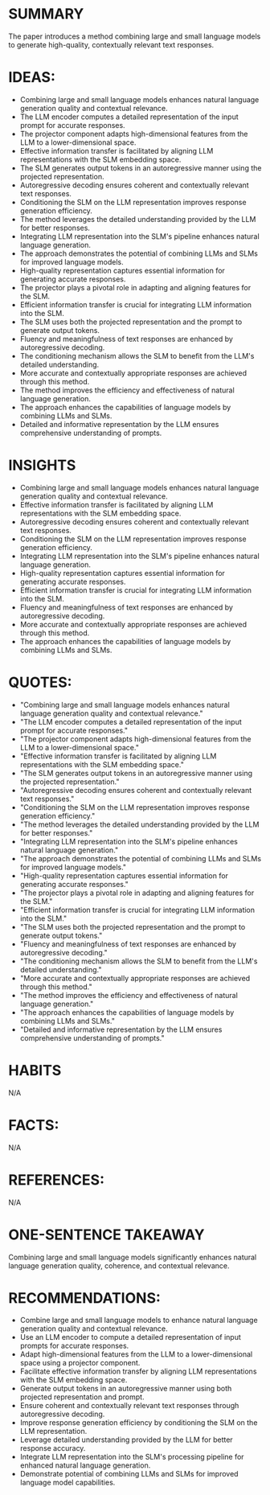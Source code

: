 # SUMMARY
The paper introduces a method combining large and small language models to generate high-quality, contextually relevant text responses.

# IDEAS:
- Combining large and small language models enhances natural language generation quality and contextual relevance.
- The LLM encoder computes a detailed representation of the input prompt for accurate responses.
- The projector component adapts high-dimensional features from the LLM to a lower-dimensional space.
- Effective information transfer is facilitated by aligning LLM representations with the SLM embedding space.
- The SLM generates output tokens in an autoregressive manner using the projected representation.
- Autoregressive decoding ensures coherent and contextually relevant text responses.
- Conditioning the SLM on the LLM representation improves response generation efficiency.
- The method leverages the detailed understanding provided by the LLM for better responses.
- Integrating LLM representation into the SLM's pipeline enhances natural language generation.
- The approach demonstrates the potential of combining LLMs and SLMs for improved language models.
- High-quality representation captures essential information for generating accurate responses.
- The projector plays a pivotal role in adapting and aligning features for the SLM.
- Efficient information transfer is crucial for integrating LLM information into the SLM.
- The SLM uses both the projected representation and the prompt to generate output tokens.
- Fluency and meaningfulness of text responses are enhanced by autoregressive decoding.
- The conditioning mechanism allows the SLM to benefit from the LLM's detailed understanding.
- More accurate and contextually appropriate responses are achieved through this method.
- The method improves the efficiency and effectiveness of natural language generation.
- The approach enhances the capabilities of language models by combining LLMs and SLMs.
- Detailed and informative representation by the LLM ensures comprehensive understanding of prompts.

# INSIGHTS
- Combining large and small language models enhances natural language generation quality and contextual relevance.
- Effective information transfer is facilitated by aligning LLM representations with the SLM embedding space.
- Autoregressive decoding ensures coherent and contextually relevant text responses.
- Conditioning the SLM on the LLM representation improves response generation efficiency.
- Integrating LLM representation into the SLM's pipeline enhances natural language generation.
- High-quality representation captures essential information for generating accurate responses.
- Efficient information transfer is crucial for integrating LLM information into the SLM.
- Fluency and meaningfulness of text responses are enhanced by autoregressive decoding.
- More accurate and contextually appropriate responses are achieved through this method.
- The approach enhances the capabilities of language models by combining LLMs and SLMs.

# QUOTES:
- "Combining large and small language models enhances natural language generation quality and contextual relevance."
- "The LLM encoder computes a detailed representation of the input prompt for accurate responses."
- "The projector component adapts high-dimensional features from the LLM to a lower-dimensional space."
- "Effective information transfer is facilitated by aligning LLM representations with the SLM embedding space."
- "The SLM generates output tokens in an autoregressive manner using the projected representation."
- "Autoregressive decoding ensures coherent and contextually relevant text responses."
- "Conditioning the SLM on the LLM representation improves response generation efficiency."
- "The method leverages the detailed understanding provided by the LLM for better responses."
- "Integrating LLM representation into the SLM's pipeline enhances natural language generation."
- "The approach demonstrates the potential of combining LLMs and SLMs for improved language models."
- "High-quality representation captures essential information for generating accurate responses."
- "The projector plays a pivotal role in adapting and aligning features for the SLM."
- "Efficient information transfer is crucial for integrating LLM information into the SLM."
- "The SLM uses both the projected representation and the prompt to generate output tokens."
- "Fluency and meaningfulness of text responses are enhanced by autoregressive decoding."
- "The conditioning mechanism allows the SLM to benefit from the LLM's detailed understanding."
- "More accurate and contextually appropriate responses are achieved through this method."
- "The method improves the efficiency and effectiveness of natural language generation."
- "The approach enhances the capabilities of language models by combining LLMs and SLMs."
- "Detailed and informative representation by the LLM ensures comprehensive understanding of prompts."

# HABITS
N/A

# FACTS:
N/A

# REFERENCES:
N/A

# ONE-SENTENCE TAKEAWAY
Combining large and small language models significantly enhances natural language generation quality, coherence, and contextual relevance.

# RECOMMENDATIONS:
- Combine large and small language models to enhance natural language generation quality and contextual relevance.
- Use an LLM encoder to compute a detailed representation of input prompts for accurate responses.
- Adapt high-dimensional features from the LLM to a lower-dimensional space using a projector component.
- Facilitate effective information transfer by aligning LLM representations with the SLM embedding space.
- Generate output tokens in an autoregressive manner using both projected representation and prompt.
- Ensure coherent and contextually relevant text responses through autoregressive decoding.
- Improve response generation efficiency by conditioning the SLM on the LLM representation.
- Leverage detailed understanding provided by the LLM for better response accuracy.
- Integrate LLM representation into the SLM's processing pipeline for enhanced natural language generation.
- Demonstrate potential of combining LLMs and SLMs for improved language model capabilities.